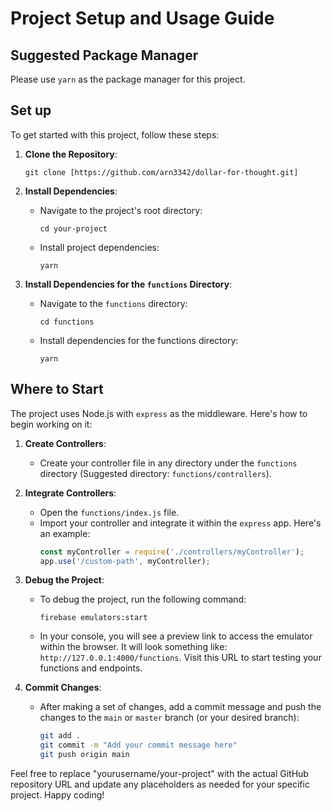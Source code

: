 # Project Setup and Usage Guide

## Suggested Package Manager

Please use `yarn` as the package manager for this project.

## Set up

To get started with this project, follow these steps:

1. **Clone the Repository**: 
   ```
   git clone [https://github.com/arn3342/dollar-for-thought.git]
   ```

2. **Install Dependencies**:
   - Navigate to the project's root directory:
     ```
     cd your-project
     ```
   - Install project dependencies:
     ```
     yarn
     ```

3. **Install Dependencies for the `functions` Directory**:
   - Navigate to the `functions` directory:
     ```
     cd functions
     ```
   - Install dependencies for the functions directory:
     ```
     yarn
     ```

## Where to Start

The project uses Node.js with `express` as the middleware. Here's how to begin working on it:

1. **Create Controllers**:
   - Create your controller file in any directory under the `functions` directory (Suggested directory: `functions/controllers`).
   
2. **Integrate Controllers**:
   - Open the `functions/index.js` file.
   - Import your controller and integrate it within the `express` app. Here's an example:
     ```javascript
     const myController = require('./controllers/myController');
     app.use('/custom-path', myController);
     ```

3. **Debug the Project**:
   - To debug the project, run the following command:
     ```
     firebase emulators:start
     ```
   - In your console, you will see a preview link to access the emulator within the browser. It will look something like: `http://127.0.0.1:4000/functions`. Visit this URL to start testing your functions and endpoints.

4. **Commit Changes**:
   - After making a set of changes, add a commit message and push the changes to the `main` or `master` branch (or your desired branch):
     ```bash
     git add .
     git commit -m "Add your commit message here"
     git push origin main
     ```

Feel free to replace "yourusername/your-project" with the actual GitHub repository URL and update any placeholders as needed for your specific project. Happy coding!
